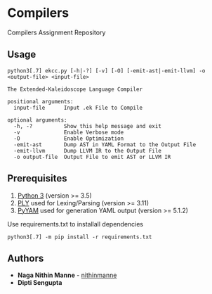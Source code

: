 # Compilers
Compilers Assignment Repository

## Usage
```
python3[.7] ekcc.py [-h|-?] [-v] [-O] [-emit-ast|-emit-llvm] -o <output-file> <input-file>

The Extended-Kaleidoscope Language Compiler

positional arguments:
  input-file      Input .ek File to Compile

optional arguments:
  -h, -?          Show this help message and exit
  -v              Enable Verbose mode
  -O              Enable Optimization
  -emit-ast       Dump AST in YAML Format to the Output File
  -emit-llvm      Dump LLVM IR to the Output File
  -o output-file  Output File to emit AST or LLVM IR
```

## Prerequisites
1.  [Python 3](https://www.python.org/) (version >= 3.5)
2.  [PLY](https://www.dabeaz.com/ply/) used for Lexing/Parsing (version >= 3.11)
3.  [PyYAM](https://github.com/yaml/pyyaml/) used for generation YAML output (version >= 5.1.2)

Use requirements.txt to installall dependencies
```
python3[.7] -m pip install -r requirements.txt
```

## Authors

* **Naga Nithin Manne** - [nithinmanne](https://github.com/nithinmanne)
* **Dipti Sengupta**
